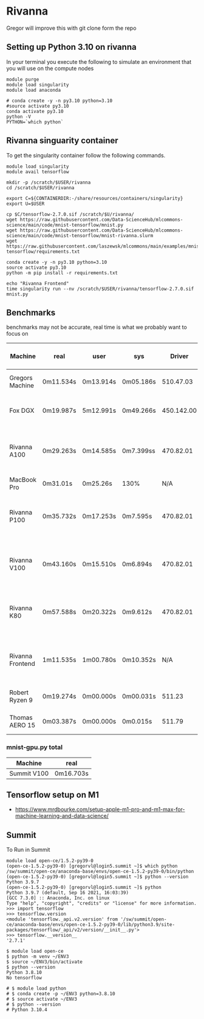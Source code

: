 # Rivanna

Gregor will improve this with git clone form the repo

## Setting up Python 3.10 on rivanna

In your terminal you execute the following to simulate an environment that you will use 
on the compute nodes

```
module purge
module load singularity
module load anaconda

# conda create -y -n py3.10 python=3.10
#source activate py3.10
conda activate py3.10
python -V
PYTHON=`which python`
```

## Rivanna singuarity container

To get the singularity container follow the following commands.

```
module load singularity
module avail tensorflow

mkdir -p /scratch/$USER/rivanna
cd /scratch/$USER/rivanna

export C=${CONTAINERDIR:-/share/resources/containers/singularity}
export U=$USER

cp $C/tensorflow-2.7.0.sif /scratch/$U/rivanna/
wget https://raw.githubusercontent.com/Data-ScienceHub/mlcommons-science/main/code/mnist-tensorflow/mnist.py
wget https://raw.githubusercontent.com/Data-ScienceHub/mlcommons-science/main/code/mnist-tensorflow/mnist-rivanna.slurm
wget https://raw.githubusercontent.com/laszewsk/mlcommons/main/examples/mnist-tensorflow/requirements.txt

conda create -y -n py3.10 python=3.10
source activate py3.10
python -m pip install -r requirements.txt

echo "Rivanna Frontend"
time singularity run --nv /scratch/$USER/rivanna/tensorflow-2.7.0.sif mnist.py
```

## Benchmarks

benchmarks may not be accurate, real time is what we probably want to focus on

| Machine     	   | real      | user      | sys       | Driver      | CUDA | GPU                   | CPU                                       | Date CPU released
|------------------|-----------|-----------|-----------| ----------- | ---- | ----                  |-------------------------------------------| ----
| Gregors Machine  | 0m11.534s | 0m13.914s | 0m05.186s | 510.47.03   | 11.6 | Gigabyte RTX3070 TI   | AMD 5950X                                 | Nov 2020
| Fox DGX          | 0m19.987s | 5m12.991s | 0m49.266s | 450.142.00  | 11.0 | NVIDIA A100 80GB      | AMD EPYC 7742 64-Core                     | Aug 2019
| Rivanna A100     | 0m29.263s | 0m14.585s | 0m7.399ss | 470.82.01   | 11.4 | NVIDIA A100-SXM4-40GB | Intel(R) Xeon(R) CPU E5-2630 v3 @ 2.40GHz | Q3  2014 
| MacBook Pro      | 0m31.01s  | 0m25.26s  | 130%      | N/A         | N/A  | N/A                   | M1 Max 66GB                               | Nov 2021
| Rivanna P100     | 0m35.732s | 0m17.253s | 0m7.595s  | 470.82.01   | 11.4 | Tesla P100-PCIE       | Intel(R) Xeon(R) CPU E5-2630 v3 @ 2.40GHz | Q3  2014 
| Rivanna V100     | 0m43.160s | 0m15.510s | 0m6.894s  | 470.82.01   | 11.4 | Tesla V100-SXM2       | Intel(R) Xeon(R) CPU E5-2630 v3 @ 2.40GHz | Q3  2014 
| Rivanna K80      | 0m57.588s | 0m20.322s | 0m9.612s  | 470.82.01   | 11.4 | NVIDIA TESLA K80      | Intel(R) Xeon(R) CPU E5-2630 v3 @ 2.40GHz | Q3  2014 
| Rivanna Frontend | 1m11.535s | 1m00.780s | 0m10.352s | N/A         | N/A  | N/A    		            | Intel(R) Xeon(R) CPU E5-2630 v3 @ 2.40GHz | Q3  2014 
| Robert Ryzen 9   | 0m19.274s | 0m00.000s | 0m00.031s | 511.23      | 11.6 | NVIDIA RTX 3080       | AMD Ryzen 9 (5900HX)                      | Q1  2021
| Thomas AERO 15   | 0m03.387s | 0m00.000s | 0m0.015s  | 511.79      | 11.6 | NVIDIA RTX 2070       | Intel Core i7-8750H                       | Q2  2018


### mnist-gpu.py total

| Machine     	   | real      |
|------------------|-----------|
| Summit V100      | 0m16.703s |          


## Tensorflow setup on M1

* <https://www.mrdbourke.com/setup-apple-m1-pro-and-m1-max-for-machine-learning-and-data-science/>


## Summit

To Run in Summit

```
module load open-ce/1.5.2-py39-0
(open-ce-1.5.2-py39-0) [gregorvl@login5.summit ~]$ which python
/sw/summit/open-ce/anaconda-base/envs/open-ce-1.5.2-py39-0/bin/python
(open-ce-1.5.2-py39-0) [gregorvl@login5.summit ~]$ python --version
Python 3.9.7
(open-ce-1.5.2-py39-0) [gregorvl@login5.summit ~]$ python
Python 3.9.7 (default, Sep 16 2021, 16:03:39) 
[GCC 7.3.0] :: Anaconda, Inc. on linux
Type "help", "copyright", "credits" or "license" for more information.
>>> import tensorflow
>>> tensorflow.version
<module 'tensorflow._api.v2.version' from '/sw/summit/open-ce/anaconda-base/envs/open-ce-1.5.2-py39-0/lib/python3.9/site-packages/tensorflow/_api/v2/version/__init__.py'>
>>> tensorflow.__version__
'2.7.1'
```


```
$ module load open-ce
$ python -m venv ~/ENV3
$ source ~/ENV3/bin/activate
$ python --version
Python 3.8.10
No tensorflow
```

```
# $ module load python
# $ conda create -p ~/ENV3 python=3.8.10
# $ source activate ~/ENV3
# $ python --version
# Python 3.10.4
```
